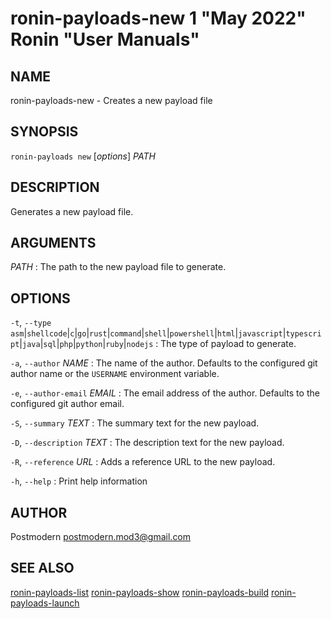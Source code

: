 # ronin-payloads-new 1 "May 2022" Ronin "User Manuals"

## NAME

ronin-payloads-new - Creates a new payload file

## SYNOPSIS

`ronin-payloads new` [*options*] *PATH*

## DESCRIPTION

Generates a new payload file.

## ARGUMENTS

*PATH*
: The path to the new payload file to generate.

## OPTIONS

`-t`, `--type` `asm`\|`shellcode`\|`c`\|`go`\|`rust`\|`command`\|`shell`\|`powershell`\|`html`\|`javascript`\|`typescript`\|`java`\|`sql`\|`php`\|`python`\|`ruby`\|`nodejs`
: The type of payload to generate.

`-a`, `--author` *NAME*
: The name of the author. Defaults to the configured git author name or the
  `USERNAME` environment variable.

`-e`, `--author-email` *EMAIL*
: The email address of the author. Defaults to the configured git author email.

`-S`, `--summary` *TEXT*
: The summary text for the new payload.

`-D`, `--description` *TEXT*
: The description text for the new payload.

`-R`, `--reference` *URL*
: Adds a reference URL to the new payload.

`-h`, `--help`
: Print help information

## AUTHOR

Postmodern <postmodern.mod3@gmail.com>

## SEE ALSO

[ronin-payloads-list](ronin-payloads-list.1.md) [ronin-payloads-show](ronin-payloads-show.1.md) [ronin-payloads-build](ronin-payloads-build.1.md) [ronin-payloads-launch](ronin-payloads-launch.1.md)
